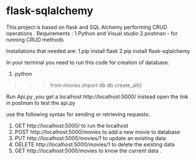 # flask-sqlalchemy
This project is based on flask and SQL Alchemy performing CRUD operations .
Requirements :
  1.Python and Visual studio 
  2.postman - for running CRUD methods 

Installations that needed are:
  1.pip install flask
  2.pip install flask-sqlalchemy 
 
In your terminal you need to run this code for creation of database.
 1. python
  >>> from movies import db
  >>> db.create_all()

Run Api.py ,you get a localhost http://localhost:5000/ 
instead open the link in postman to test the api.py 

use the following syntax for sending or retrieving requests:
1. GET  http://localhost:5000/ to run the localhost
2. POST http://localhost:5000/movies to add a new movie to database
3. PUT http://localhost:5000/movies/1 to update an existing data
4. DELETE http://localhost:5000/movies/1 to delete the existing data 
5. GET http://localhost:5000/movies to know the current data . 
